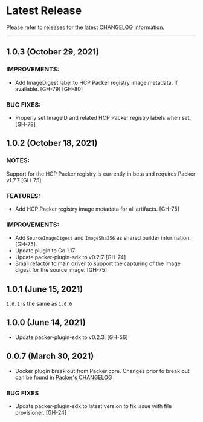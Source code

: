 # Latest Release

Please refer to [releases](https://github.com/hashicorp/packer-plugin-docker/releases) for the latest CHANGELOG information.

---
## 1.0.3 (October 29, 2021)

### IMPROVEMENTS:
* Add ImageDigest label to HCP Packer registry image metadata, if available. [GH-79] [GH-80]

### BUG FIXES:
* Properly set ImageID and related HCP Packer registry labels when set. [GH-78]

## 1.0.2 (October 18, 2021)

### NOTES:
Support for the HCP Packer registry is currently in beta and requires
Packer v1.7.7 [GH-75]

### FEATURES:
* Add HCP Packer registry image metadata for all artifacts. [GH-75]

### IMPROVEMENTS:
* Add `SourceImageDigest` and `ImageSha256` as shared builder information.
    [GH-75].
* Update plugin to Go 1.17
* Update packer-plugin-sdk to v0.2.7 [GH-74]
* Small refactor to main driver to support the capturing of the image digest
    for the source image. [GH-75]

## 1.0.1 (June 15, 2021)

`1.0.1` is the same as `1.0.0`

## 1.0.0 (June 14, 2021)
* Update packer-plugin-sdk to v0.2.3. [GH-56]

## 0.0.7 (March 30, 2021)
* Docker plugin break out from Packer core. Changes prior to break out can be found in [Packer's CHANGELOG](https://github.com/hashicorp/packer/blob/master/CHANGELOG.md)

### BUG FIXES
* Update packer-plugin-sdk to latest version to fix issue with file provisioner. [GH-24]
